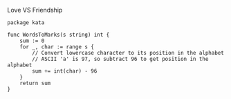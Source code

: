 Love VS Friendship

    package kata
    
    func WordsToMarks(s string) int {
        sum := 0
        for _, char := range s {
            // Convert lowercase character to its position in the alphabet
            // ASCII 'a' is 97, so subtract 96 to get position in the alphabet
            sum += int(char) - 96
        }
        return sum
    }
